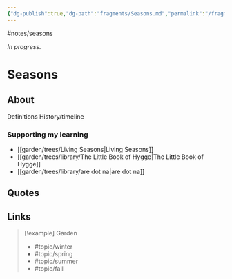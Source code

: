 ```yaml
---
{"dg-publish":true,"dg-path":"fragments/Seasons.md","permalink":"/fragments/seasons/","created":"2025-03-18T20:05:11.528-04:00","updated":"2025-06-25T22:04:43.526-04:00"}
---
```


#notes/seasons

*In progress.*
# Seasons

## About
Definitions
History/timeline
### Supporting my learning
- [[garden/trees/Living Seasons\|Living Seasons]]
- [[garden/trees/library/The Little Book of Hygge\|The Little Book of Hygge]]
- [[garden/trees/library/are dot na\|are dot na]]

## Quotes

## Links


> [!example] Garden
> - #topic/winter 
> - #topic/spring
> - #topic/summer
> - #topic/fall


